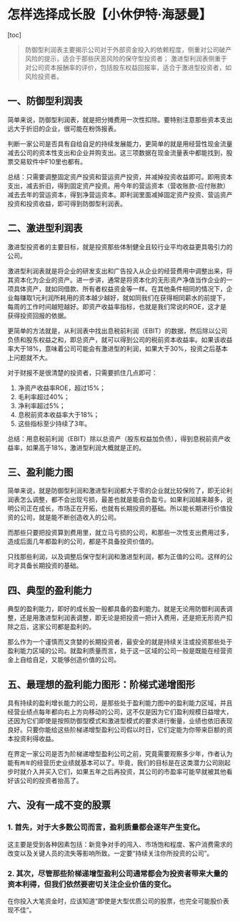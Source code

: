 # 怎样选择成长股【小休伊特·海瑟曼】

[toc]

> 防御型利润表主要揭示公司对于外部资金投入的依赖程度，侧重对公司破产风险的提示，适合于那些厌恶风险的保守型投资者；
> 激进型利润表侧重于对公司资本报酬率的评价，包括股东权益回报率，适合于激进型投资者，如风险投资者。

## 一、防御型利润表

简单来说，防御型利润表，就是把分摊费用一次性扣除。要特别注意那些资本支出远大于折旧的企业，很可能在粉饰报表。

判断一家公司是否具有自给自足的持续发展能力，更简单的就是用经营性现金流量减去公司的资本性支出和企业并购支出。这三项数据在现金流量表中都能找到，股票交易软件中F10里也都有。

总结：只需要调整固定资产投资和营运资产投资，并减掉投资收益即可。即用资本支出，减去折旧，得到固定资产投资。用今年的营运资本（营收账款-应付账款）减去去年的营运资本，得到净营运资本。即利润里面减掉固定资产投资、营运资产投资和投资收益，即可得到防御型利润表。


## 二、激进型利润表

激进型投资者的主要目标，就是投资那些体制健全且较行业平均收益更具吸引力的公司。

激进型利润表就是将企业的研发支出和广告投入从企业的经营费用中调整出来，将其资本化为企业的资产。进一步讲，通常是将资本化的无形资产净值当作企业的一项具体资产，就如同借款、所有者权益资金等一样。在其他条件相同的情况下，企业每赚取1元利润所耗用的资本越少越好，就如同我们在获得相同薪水的前提下，每周的工作时间越短越好。即资产收益率指标，也就是我们常说的ROE，这才是获得投资回报的依据。

更简单的方法就是，从利润表中找出息税前利润（EBIT）的数据，然后除以公司负债和股东权益之和，即总资产，就可以得到公司的税前资本收益率。如果该收益率大于18%，意味着公司可能会有激进型的利润，如果大于30%，投资之后基本上问题就不大。

对于财报不是很清楚的投资者，只需要抓住几点即可：
1. 净资产收益率ROE，超过15%；
2. 毛利率超过40%；
3. 净利率超过5%；
4. 息税前资本收益率大于18%；
5. 这些指标至少持续了3年。

总结：用息税前利润（EBIT）除以总资产（股东权益加负债），得到息税前资产收益率，如果高于18%，激进型利润大概就是正的。


## 三、盈利能力图

简单来说，就是防御型利润和激进型利润都大于零的企业就比较保险了，即无论利润表怎么调整，都不会出现亏损，最差也就是能自负盈亏。如果利润越来越多，说明公司正在成长，市场正在开拓，也就有长期投资的基础。所以能长期进行价值投资的公司，就是能不断创造收入的公司。

而那些只要把投资算到费用里，就立马亏损的公司，和那些一次性支出费用过多，造成后面几年都盈利的公司，都是不具备投资价值的。

只找那些利润，以及调整后保守型利润和激进型利润，都为正值的公司。这样的公司才具备长期投资的基础。


## 四、典型的盈利能力

典型的盈利能力，即好的成长股一般都具备的盈利能力。就是无论用防御利润表调整，还是用激进型利润表调整，即无论是把投资一把计入费用，还是把无形资产扣除之后，这家公司都是盈利的。

那么作为一个谨慎而又贪婪的长期投资者，最安全的就是持续关注或投资那些处于盈利能力区域的公司。就盈利质量而言，处于这一区域的公司一般是既能在经营资金上自给自足，又能够创造价值的公司。


## 五、最理想的盈利能力图形：阶梯式递增图形

具有持续的盈利增长能力的公司，是那些处于盈利能力图中的盈利能力区域，并且经营业绩点每年都向右上方向移动的公司，这不仅是因为它们盈利规模日益增大，还因为它们即使是按照防御型模式和激进型模式的要求进行衡量，业绩也依旧表现良好。只要你能给这些阶梯递增型盈利公司假以时日，它们定能为你带来巨额的资本投资利得收益。

在界定一家公司是否为阶梯递增型盈利公司之前，究竟需要观察多少年，作者认为能有`两年`的经营历史业绩就基本可以了。毕竟，我们的目标是在这类潜力公司刚起步时就介入并买入它们，如果五年之后再投资，其公司的市盈率可能早就被其他看好该公司的投资者抬高了。


## 六、没有一成不变的股票

### 1. 首先，对于大多数公司而言，盈利质量都会逐年产生变化。

这主要是受到各种因素包括：新竞争对手的闯入、市场饱和程度、客户消费需求的改变以及关键人员的流失等影响所致。一定要“持续关注你所投资的公司”​。

### 2. 其次，尽管那些阶梯递增型盈利公司通常都会为投资者带来大量的资本利得，但我们依然要密切关注企业价值的变化。

在你投入大笔资金时，应该知道“即使是大型优质公司的股票，也完全可能股价表现不佳”​。

